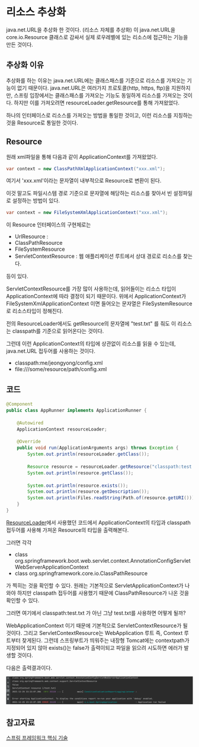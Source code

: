 # 리소스 추상화
java.net.URL을 추상화 한 것이다. (리소스 자체를 추상화)
이 java.net.URL을 core.io.Resource 클래스로 감싸서 실제 로우레벨에 있는 리소스에 접근하는 기능을 만든 것이다. 

## 추상화 이유
추상화를 하는 이유는 java.net.URL에는 클래스패스를 기준으로 리소스를 가져오는 기능이 없기 때문이다. java.net.URL은 여러가지 프로토콜(http, https, ftp)을 지원하지만, 스프링 입장에서는 클래스패스를 가져오는 기능도 동일하게 리소스를 가져오는 것이다. 하지만 이를 가져오려면 resourceLoader.getResource를 통해 가져왔었다. 

하나의 인터페이스로 리소스를 가져오는 방법을 통일한 것이고, 이런 리소스를 지칭하는 것을 Resource로 통일한 것이다.

## Resource
원래 xml파일을 통해 다음과 같이 ApplicationContext를 가져왔었다. 
```java
var context = new ClassPathXmlApplicationContext("xxx.xml");
```
여기서 'xxx.xml'이라는 문자열이 내부적으로 Resource로 변환이 된다. 

이것 말고도 파일시스템 경로 기준으로 문자열에 해당하는 리소스를 찾아서 빈 설정파일로 설정하는 방법이 있다.
```java
var context = new FileSystemXmlApplicationContext("xxx.xml");
```

이 Resource 인터페이스의 구현체로는
- UrlResource : 
- ClassPathResource
- FileSystemResource
- ServletContextResource : 웹 애플리케이션 루트에서 상대 경로로 리소스를 찾는다.

등이 있다. 

ServletContextResource를 가장 많이 사용하는데, 읽어들이는 리소스 타입이 ApplicationContext에 따라 결정이 되기 때문이다.
위에서 ApplicationContext가 FileSystemXmlApplicationContext 이면 들어오는 문자열은 FileSystemResource로 리소스타입이 정해진다.

전의 ResourceLoader에서도 getResource의 문자열에 "test.txt" 를 줘도 이 리소스는 classpath를 기준으로 읽어온다는 것이다.

그런데 이런 ApplicationContext의 타입에 상관없이 리소스를 읽을 수 있는데, java.net.URL 접두어를 사용하는 것이다.
- classpath:me/jeongyong/config.xml
- file:///some/resource/path/config.xml

## 코드
```java
@Component
public class AppRunner implements ApplicationRunner {

    @Autowired
    ApplicationContext resourceLoader;

    @Override
    public void run(ApplicationArguments args) throws Exception {
        System.out.println(resourceLoader.getClass());

        Resource resource = resourceLoader.getResource("classpath:test.txt");
        System.out.println(resource.getClass());

        System.out.println(resource.exists());
        System.out.println(resource.getDescription());
        System.out.println(Files.readString(Path.of(resource.getURI())));
    }
}
```
[ResourceLoader](./ResourceLoader.md)에서 사용했던 코드에서 ApplicationContext의 타입과 classpath 접두어를 사용해 가져온 Resource의 타입을 출력해본다.

그러면 각각
- class org.springframework.boot.web.servlet.context.AnnotationConfigServletWebServerApplicationContext
- class org.springframework.core.io.ClassPathResource

가 찍히는 것을 확인할 수 있다. 원래는 기본적으로 ServletApplicationContext가 나와야 하지만 classpath 접두어를 사용했기 때문에 ClassPathResource가 나온 것을 확인할 수 있다.

그러면 여기에서 classpath:test.txt 가 아닌 그냥 test.txt를 사용하면 어떻게 될까?

WebApplicationContext 이기 때문에 기본적으로 ServletContextResource가 될 것이다. 그리고 ServletContextResource는 WebApplication 루트 즉, Context 루트부터 찾게된다. 그런데 스프링부트가 띄워주는 내장형 Tomcat에는 contextpath가 지정되어 있지 않아 exists()는 false가 출력이되고 파일을 읽으려 시도하면 에러가 발생할 것이다.

다음은 출력결과이다.

![resource](../img/resource.png)

## 참고자료
[스프링 프레임워크 핵심 기술](https://www.inflearn.com/course/spring-framework_core/dashboard)